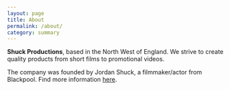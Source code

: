 ```yaml
---
layout: page
title: About
permalink: /about/
category: summary
---
```


**Shuck Productions**, based in the North West of England. We strive to create quality products from short films to promotional videos.

The company was founded by Jordan Shuck, a filmmaker/actor from Blackpool. Find more information [here](http://jordan.shuck.org.uk).

